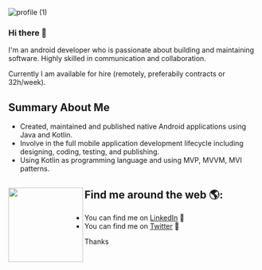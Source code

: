 
![profile (1)](https://user-images.githubusercontent.com/18472540/190840534-977e5f22-7a40-4d60-afc8-2da25849a40f.gif)


### Hi there 👋

I'm an android developer who is passionate about building and maintaining software.
Highly skilled in communication and collaboration.

Currently I am available for hire (remotely, preferabily contracts or 32h/week).

## Summary About Me
- Created, maintained and published native Android applications using Java and Kotlin.
- Involve in the full mobile application development lifecycle including designing, coding, testing, and publishing.
- Using Kotlin as programming language and using MVP, MVVM, MVI patterns.



## Find me around the web 🌎: <a href="https://github.com/ahmedalamin"><img align="left" width="150" height="150" margin = "20" src="https://user-images.githubusercontent.com/18472540/190840509-82d7862c-85af-47ed-a947-afb634e69f5d.gif"></a>
- You can find me on <a href="https://www.linkedin.com/in/ahmedoalamin/">LinkedIn</a> 💼
- You can find me on <a href="https://twitter.com/AhmedoAlamin">Twitter</a> 💼


Thanks




